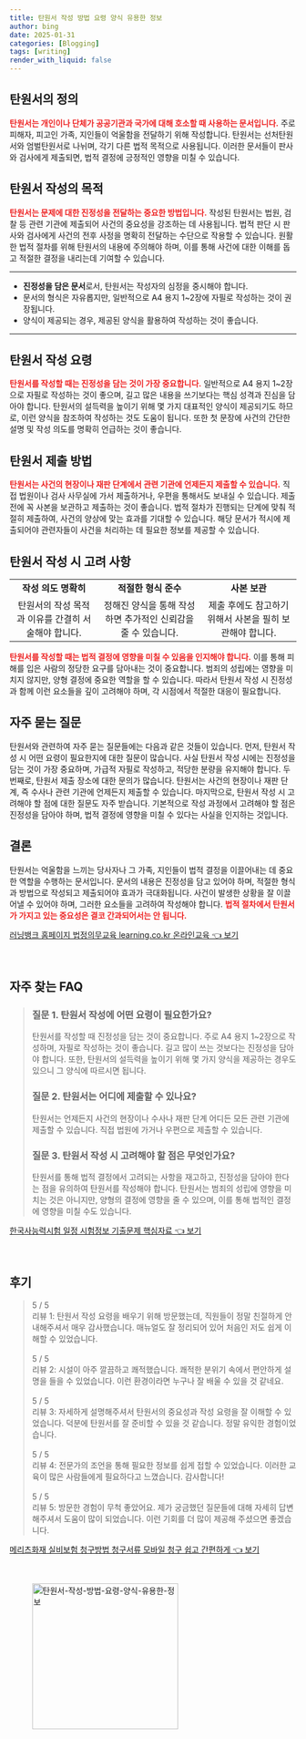 ```yaml
---
title: 탄원서 작성 방법 요령 양식 유용한 정보
author: bing
date: 2025-01-31
categories: [Blogging]
tags: [writing]
render_with_liquid: false
---
```



<h2 id='탄원서의 정의'>탄원서의 정의</h2>

<p><b><span style="color: #ee2323;">탄원서는 개인이나 단체가 공공기관과 국가에 대해 호소할 때 사용하는 문서입니다.</span></b> 주로 피해자, 피고인 가족, 지인들이 억울함을 전달하기 위해 작성합니다. 탄원서는 선처탄원서와 엄벌탄원서로 나뉘며, 각기 다른 법적 목적으로 사용됩니다. 이러한 문서들이 판사와 검사에게 제출되면, 법적 결정에 긍정적인 영향을 미칠 수 있습니다.</p>

<h2 id='탄원서 작성의 목적'>탄원서 작성의 목적</h2>

<p><b><span style="color: #ee2323;">탄원서는 문제에 대한 진정성을 전달하는 중요한 방법입니다.</span></b> 작성된 탄원서는 법원, 검찰 등 관련 기관에 제출되어 사건의 중요성을 강조하는 데 사용됩니다. 법적 판단 시 판사와 검사에게 사건의 전후 사정을 명확히 전달하는 수단으로 작용할 수 있습니다. 원활한 법적 절차를 위해 탄원서의 내용에 주의해야 하며, 이를 통해 사건에 대한 이해를 돕고 적절한 결정을 내리는데 기여할 수 있습니다.</p>

<hr />

<ul>
    <li><b>진정성을 담은 문서</b>로서, 탄원서는 작성자의 심정을 중시해야 합니다.</li>
    <li>문서의 형식은 자유롭지만, 일반적으로 A4 용지 1~2장에 자필로 작성하는 것이 권장됩니다.</li>
    <li>양식이 제공되는 경우, 제공된 양식을 활용하여 작성하는 것이 좋습니다.</li>
</ul>

<hr />

<h2 id='탄원서 작성 요령'>탄원서 작성 요령</h2>

<p><b><span style="color: #ee2323;">탄원서를 작성할 때는 진정성을 담는 것이 가장 중요합니다.</span></b> 일반적으로 A4 용지 1~2장으로 자필로 작성하는 것이 좋으며, 길고 많은 내용을 쓰기보다는 핵심 성격과 진심을 담아야 합니다. 탄원서의 설득력을 높이기 위해 몇 가지 대표적인 양식이 제공되기도 하므로, 이런 양식을 참조하여 작성하는 것도 도움이 됩니다. 또한 첫 문장에 사건의 간단한 설명 및 작성 의도를 명확히 언급하는 것이 좋습니다.</p>

<h2 id='탄원서 제출 방법'>탄원서 제출 방법</h2>

<p><b><span style="color: #ee2323;">탄원서는 사건의 현장이나 재판 단계에서 관련 기관에 언제든지 제출할 수 있습니다.</span></b> 직접 법원이나 검사 사무실에 가서 제출하거나, 우편을 통해서도 보내실 수 있습니다. 제출 전에 꼭 사본을 보관하고 제출하는 것이 좋습니다. 법적 절차가 진행되는 단계에 맞춰 적절히 제출하여, 사건의 양상에 맞는 효과를 기대할 수 있습니다. 해당 문서가 적시에 제출되어야 관련자들이 사건을 처리하는 데 필요한 정보를 제공할 수 있습니다.</p>

<h2 id='탄원서 작성 시 고려 사항'>탄원서 작성 시 고려 사항</h2>

<table>
    <tr>
        <td style="text-align: center; height: 17px;"><b>작성 의도 명확히</b></td>
        <td style="text-align: center; height: 17px;"><b>적절한 형식 준수</b></td>
        <td style="text-align: center; height: 17px;"><b>사본 보관</b></td>
    </tr>
    <tr>
        <td style="text-align: center; height: 17px;">탄원서의 작성 목적과 이유를 간결히 서술해야 합니다.</td>
        <td style="text-align: center; height: 17px;">정해진 양식을 통해 작성하면 추가적인 신뢰감을 줄 수 있습니다.</td>
        <td style="text-align: center; height: 17px;">제출 후에도 참고하기 위해서 사본을 필히 보관해야 합니다.</td>
    </tr>
</table>

<p><b><span style="color: #ee2323;">탄원서를 작성할 때는 법적 결정에 영향을 미칠 수 있음을 인지해야 합니다.</span></b> 이를 통해 피해를 입은 사람의 정당한 요구를 담아내는 것이 중요합니다. 범죄의 성립에는 영향을 미치지 않지만, 양형 결정에 중요한 역할을 할 수 있습니다. 따라서 탄원서 작성 시 진정성과 함께 이런 요소들을 깊이 고려해야 하며, 각 시점에서 적절한 대응이 필요합니다.</p>

<h2 id='자주 묻는 질문'>자주 묻는 질문</h2>

<p>탄원서와 관련하여 자주 묻는 질문들에는 다음과 같은 것들이 있습니다. 먼저, 탄원서 작성 시 어떤 요령이 필요한지에 대한 질문이 많습니다. 사실 탄원서 작성 시에는 진정성을 담는 것이 가장 중요하며, 가급적 자필로 작성하고, 적당한 분량을 유지해야 합니다. 두 번째로, 탄원서 제출 장소에 대한 문의가 많습니다. 탄원서는 사건의 현장이나 재판 단계, 즉 수사나 관련 기관에 언제든지 제출할 수 있습니다. 마지막으로, 탄원서 작성 시 고려해야 할 점에 대한 질문도 자주 받습니다. 기본적으로 작성 과정에서 고려해야 할 점은 진정성을 담아야 하며, 법적 결정에 영향을 미칠 수 있다는 사실을 인지하는 것입니다.</p>

<h2 id='결론'>결론</h2>

<p>탄원서는 억울함을 느끼는 당사자나 그 가족, 지인들이 법적 결정을 이끌어내는 데 중요한 역할을 수행하는 문서입니다. 문서의 내용은 진정성을 담고 있어야 하며, 적절한 형식과 방법으로 작성되고 제출되어야 효과가 극대화됩니다. 사건이 발생한 상황을 잘 이끌어낼 수 있어야 하며, 그러한 요소들을 고려하여 작성해야 합니다. <b><span style="color: #ee2323;">법적 절차에서 탄원서가 가지고 있는 중요성은 결코 간과되어서는 안 됩니다.</span></b></p>


<p><a class="click-button" title="러닝뱅크 홈페이지 법정의무교육 learning.co.kr 온라인교육" href="https://yellowplanner.github.io/posts/%EB%9F%AC%EB%8B%9D%EB%B1%85%ED%81%AC-%ED%99%88%ED%8E%98%EC%9D%B4%EC%A7%80-%EB%B2%95%EC%A0%95%EC%9D%98%EB%AC%B4%EA%B5%90%EC%9C%A1-learning.co.kr-%EC%98%A8%EB%9D%BC%EC%9D%B8%EA%B5%90%EC%9C%A1/" rel="dofollow">러닝뱅크 홈페이지 법정의무교육 learning.co.kr 온라인교육 👈 보기</a></p><br>
<h2 id='자주_찾는_FAQ'>자주 찾는 FAQ</h2>
<div itemscope="" itemtype="https://schema.org/FAQPage"> 
<blockquote> 
<div itemscope="" itemprop="mainEntity" itemtype="https://schema.org/Question"> 
<h3 itemprop="name">질문 1. 탄원서 작성에 어떤 요령이 필요한가요?</h3> 
<div itemscope="" itemprop="acceptedAnswer" itemtype="https://schema.org/Answer"> 
<span itemprop="text"> 
<p>탄원서를 작성할 때 진정성을 담는 것이 중요합니다. 주로 A4 용지 1~2장으로 작성하며, 자필로 작성하는 것이 좋습니다. 길고 많이 쓰는 것보다는 진정성을 담아야 합니다. 또한, 탄원서의 설득력을 높이기 위해 몇 가지 양식을 제공하는 경우도 있으니 그 양식에 따르시면 됩니다.</p> 
</span> 
</div> 
</div> 
<div itemscope="" itemprop="mainEntity" itemtype="https://schema.org/Question"> 
<h3 itemprop="name">질문 2. 탄원서는 어디에 제출할 수 있나요?</h3> 
<div itemscope="" itemprop="acceptedAnswer" itemtype="https://schema.org/Answer"> 
<span itemprop="text"> 
<p>탄원서는 언제든지 사건의 현장이나 수사나 재판 단계 어디든 모든 관련 기관에 제출할 수 있습니다. 직접 법원에 가거나 우편으로 제출할 수 있습니다.</p> 
</span> 
</div> 
</div> 
<div itemscope="" itemprop="mainEntity" itemtype="https://schema.org/Question"> 
<h3 itemprop="name">질문 3. 탄원서 작성 시 고려해야 할 점은 무엇인가요?</h3> 
<div itemscope="" itemprop="acceptedAnswer" itemtype="https://schema.org/Answer"> 
<span itemprop="text"> 
<p>탄원서를 통해 법적 결정에서 고려되는 사항을 재고하고, 진정성을 담아야 한다는 점을 유의하여 탄원서를 작성해야 합니다. 탄원서는 범죄의 성립에 영향을 미치는 것은 아니지만, 양형의 결정에 영향을 줄 수 있으며, 이를 통해 법적인 결정에 영향을 미칠 수도 있습니다.</p> 
</span> 
</div> 
</div> 
</blockquote> 
</div>
<p><a class="click-button" title="한국사능력시험 일정 시험정보 기출문제 핵심자료" href="https://yellowplanner.github.io/posts/%ED%95%9C%EA%B5%AD%EC%82%AC%EB%8A%A5%EB%A0%A5%EC%8B%9C%ED%97%98-%EC%9D%BC%EC%A0%95-%EC%8B%9C%ED%97%98%EC%A0%95%EB%B3%B4-%EA%B8%B0%EC%B6%9C%EB%AC%B8%EC%A0%9C-%ED%95%B5%EC%8B%AC%EC%9E%90%EB%A3%8C/" rel="dofollow">한국사능력시험 일정 시험정보 기출문제 핵심자료 👈 보기</a></p><br>
<h2 id='후기'>후기</h2>
<div itemscope itemtype="https://schema.org/Product">
  <blockquote>
  <div itemprop="review" itemscope itemtype="https://schema.org/Review">
      <div itemprop="reviewRating" itemscope itemtype="https://schema.org/Rating"> <span itemprop="ratingValue">5</span> / <span itemprop="bestRating">5</span> </div>
      <span itemprop="reviewBody">리뷰 1: 탄원서 작성 요령을 배우기 위해 방문했는데, 직원들이 정말 친절하게 안내해주셔서 매우 감사했습니다. 매뉴얼도 잘 정리되어 있어 처음인 저도 쉽게 이해할 수 있었습니다.</span>
  </div>
  <br>
  <div itemprop="review" itemscope itemtype="https://schema.org/Review">
      <div itemprop="reviewRating" itemscope itemtype="https://schema.org/Rating"> <span itemprop="ratingValue">5</span> / <span itemprop="bestRating">5</span> </div>
      <span itemprop="reviewBody">리뷰 2: 시설이 아주 깔끔하고 쾌적했습니다. 쾌적한 분위기 속에서 편안하게 설명을 들을 수 있었습니다. 이런 환경이라면 누구나 잘 배울 수 있을 것 같네요.</span>
  </div>
  <br>
  <div itemprop="review" itemscope itemtype="https://schema.org/Review">
      <div itemprop="reviewRating" itemscope itemtype="https://schema.org/Rating"> <span itemprop="ratingValue">5</span> / <span itemprop="bestRating">5</span> </div>
      <span itemprop="reviewBody">리뷰 3: 자세하게 설명해주셔서 탄원서의 중요성과 작성 요령을 잘 이해할 수 있었습니다. 덕분에 탄원서를 잘 준비할 수 있을 것 같습니다. 정말 유익한 경험이었습니다.</span>
  </div>
  <br>
  <div itemprop="review" itemscope itemtype="https://schema.org/Review">
      <div itemprop="reviewRating" itemscope itemtype="https://schema.org/Rating"> <span itemprop="ratingValue">5</span> / <span itemprop="bestRating">5</span> </div>
      <span itemprop="reviewBody">리뷰 4: 전문가의 조언을 통해 필요한 정보를 쉽게 접할 수 있었습니다. 이러한 교육이 많은 사람들에게 필요하다고 느꼈습니다. 감사합니다!</span>
  </div>
  <br>
  <div itemprop="review" itemscope itemtype="https://schema.org/Review">
      <div itemprop="reviewRating" itemscope itemtype="https://schema.org/Rating"> <span itemprop="ratingValue">5</span> / <span itemprop="bestRating">5</span> </div>
      <span itemprop="reviewBody">리뷰 5: 방문한 경험이 무척 좋았어요. 제가 궁금했던 질문들에 대해 자세히 답변해주셔서 도움이 많이 되었습니다. 이런 기회를 더 많이 제공해 주셨으면 좋겠습니다.</span>
  </div>
  </blockquote>
</div>
<p><a class="click-button" title="메리츠화재 실비보험 청구방법 청구서류 모바일 청구 쉽고 간편하게" href="https://yellowplanner.github.io/posts/%EB%A9%94%EB%A6%AC%EC%B8%A0%ED%99%94%EC%9E%AC-%EC%8B%A4%EB%B9%84%EB%B3%B4%ED%97%98-%EC%B2%AD%EA%B5%AC%EB%B0%A9%EB%B2%95-%EC%B2%AD%EA%B5%AC%EC%84%9C%EB%A5%98-%EB%AA%A8%EB%B0%94%EC%9D%BC-%EC%B2%AD%EA%B5%AC-%EC%89%BD%EA%B3%A0-%EA%B0%84%ED%8E%B8%ED%95%98%EA%B2%8C/" rel="dofollow">메리츠화재 실비보험 청구방법 청구서류 모바일 청구 쉽고 간편하게 👈 보기</a></p><br>
<figure class="image"><img src="https://yellowplanner.github.io/assets/img/thumbnail/탄원서-작성-방법-요령-양식-유용한-정보.webp" alt="탄원서-작성-방법-요령-양식-유용한-정보" width="256" height="256"></figure>